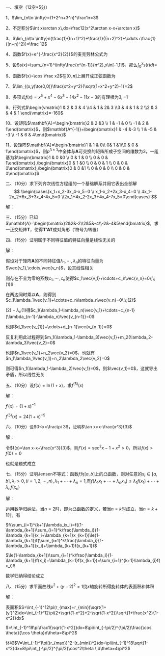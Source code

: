 一、填空（12空*5分）

1、$\lim_{n\to \infty}=(1+2^n+3^n)^\frac1n=3$

2、不定积分$\int x\arctan x\,dx=\frac12(x^2\arctan x-x+\arctan x)$

3、$\lim_{n\to \infty}n(\frac{1}{(n+1)^2}+\frac{1}{(n+2)^2}+\cdots+\frac{1}{(n+n)^2})=\frac 12$

4、函数$f(x)=e^{-\frac{x^2}{2}}$的麦克劳林公式为

5、设$s(x)=\sum_{n=1}^\infty\frac{x^{n-1}}{n^2},x\in[-1,1]$，那么$\int_0^xs(t)dt=$

6、函数$f(x)=\cos \frac x2$在$[0,\pi]$上展开成正弦函数为

7、$\lim_{(x,y)\to(0,0)}\frac{x^2+y^2}{\sqrt{1+x^2+y^2}-1}=2$

8、多项式$f(x)=x^5+x^4-6x^3-14x^2-11x-3$的有理根为$3,-1$

9、行列式$\begin{vmatrix}1 & 2 & 3 & 4 \\4 & 1 & 2& 3 \\3 & 4 & 1 & 2 \\2 & 3 & 4 & 1 \end{vmatrix}=-160$

10、设矩阵$\mathbf{A}=\begin{bmatrix}2 & 2 &3 \\ 1 & -1 & 0 \\ -1 & 2  & 1\end{bmatrix}$，则$\mathbf{A^{-1}}=\begin{bmatrix}1 & -4 &-3 \\ 1 & -5 & -3 \\ -1 & 6  & 4\end{bmatrix}$

11、设矩阵$\mathbf{A}=\begin{bmatrix}1 & 1 & 0\\ 0& 1  &1\\0 & 0 & 1\end{bmatrix}$，则$p^{3\times 3}$中全体与$\mathbf{A}$可交换的矩阵所成子空间的维数为$3$，一组基为$\begin{bmatrix}1 & 0 &0 \\ 0 & 1 & 0 \\ 0 & 0  & 1\end{bmatrix},\begin{bmatrix}0 & 1 &0 \\ 0 & 0 & 1 \\ 0 & 0  & 0\end{bmatrix},\begin{bmatrix}0 & 0 &1 \\ 0 & 0 & 0 \\ 0 & 0  & 0\end{bmatrix}$



二、（10分）求下列齐次线性方程组的一个基础解系并用它表出全部解
$$
\begin{cases}x_1+x_2-3x_4-x_5=0 \\ x_1-x_2+2x_3-x_4=0 \\ 4x_1-2x_2+6x_3+3x_4-4x_5=0 \\2x_1+4x_2-2x_3+4x_4-7x_5=0\end{cases}
$$


解：



三、（15分）已知$\mathbf{A}=\begin{bmatrix}2&2&-2\\2&5&-4\\-2&-4&5\end{bmatrix}$，求一正交矩阵$\mathbf{T}$，使得$\mathbf{T'AT}$成对角形（$'$符号为转置）



四、（15分）证明属于不同特征值的特征向量是线性无关的

解：

假设对于矩阵$\mathbf{A}$的不同特征值$\lambda_1,\cdots,\lambda_n$的特征向量为$\vec{v_1},\cdots,\vec{v_n}$，设其线性相关

则存在不全为零的系数$c_1,\cdots,c_n$使得$c_1\vec{v_1}+\cdots+c_n\vec{v_n}=0\;\;(1)$

在两边同时乘以$\mathbf{A}$，则得到$c_1\lambda_1\vec{v_1}+\cdots+c_n\lambda_n\vec{v_n}=0\;\;(2)$

$(2)-\lambda_n(1)$得$c_1(\lambda_1-\lambda_n)\vec{v_1}+\cdots+c_{n-1}(\lambda_{n-1}-\lambda_n)\vec{v_{n-1}}=0$

也即$d_1\vec{v_{1}}+\cdots+d_{n-1}\vec{v_{n-1}}=0$

反复利用此过程得到$m_1(\lambda_1-\lambda_3)\vec{v_1}+m_2(\lambda_2-\lambda_3)\vec{v_2}=0$

也即$n_1\vec{v_1}+n_2\vec{v_2}=0$，也就有$n_1\lambda_1\vec{v_1}+n_2\lambda_2\vec{v_2}=0$

则可得$n_1(\lambda_1-\lambda_2)\vec{v_1}=0$，则$\vec{v_1}=0$，这就导出矛盾，所以线性无关



五、（10分）设$f(x)=\ln(1+x)$，求$f^{(5)}(x)$

解：

$f'(x)=(1+x)^{-1}$

$f^{(5)}(x)=24(1+x)^{-5}$



六、（10分）设$0<x<\frac\pi 3$，证明$\tan x>x-\frac{x^3}{3}$

解：

令$f(x)=\tan x-x+\frac{x^3}{3}$，则$f'(x)=\sec^2x-1+x^2>0$，所以$f(x)>f(0)=0$

也就是题式成立



七、（15分）证明Jensen不等式：函数$f$为$[a,b]$上的凸函数，则对任意的$x_i\in[a,b],\lambda_i>0,(i=1,2,\cdots,n),\lambda_1+\cdots+\lambda_n=1$,有$f(\lambda_1x_1+\cdots+\lambda_nx_n)\le\lambda_1f(x_1)+\cdots+\lambda_nf(x_n)$

解：

运用数学归纳法，当$n=2$时，即为凸函数的定义，若当$n=k$时成立，当$n=k+1$时，有

$f(\sum_{i=1}^{k+1}\lambda_ix_i)=f((1-\lambda_{k+1})\sum_{i=1}^k\frac{\lambda_i}{1-\lambda_{k+1}}x_i+\lambda_{k+1}x_{k+1})\le(1-\lambda_{k+1})f(\sum_{i=1}^k\frac{\lambda_i}{1-\lambda_{k+1}}x_i)+\lambda_{k+1}f(x_{k+1})$

$\le(1-\lambda_{k+1})\sum_{i=1}^k\frac{\lambda_i}{1-\lambda_{k+1}}f(x_i)+\lambda_{k+1}f(x_{k+1})=\sum_{i=1}^{k+1}\lambda_{i}f(x_i)$

数学归纳得结论成立



八、（15分）求平面曲线$x^2+(y-2)^2=1$绕$x$轴旋转所得旋转体的表面积和体积

解：

表面积$S=\int_{-1}^12\pi(r_{max}+r_{min})\sqrt{1+(y')^2}dx=\int_{-1}^12\pi(2+\sqrt{1-x^2}+2-\sqrt{1-x^2})\sqrt{1+\frac{x^2}{1-x^2}}dx$

$=\int_{-1}^18\pi\frac1{\sqrt{1-x^2}}dx=8\pi\int_{-\pi/2}^{\pi/2}\frac{\cos \theta}{\cos \theta}d\theta=8\pi^2$

体积$V=\int_{-1}^1\pi((r_{max})^2-(r_{min})^2)dx=\pi\int_{-1}^18\sqrt{1-x^2}dx=8\pi\int_{-\pi/2}^{\pi/2}\cos^2\theta \,d\theta=4\pi^2$

